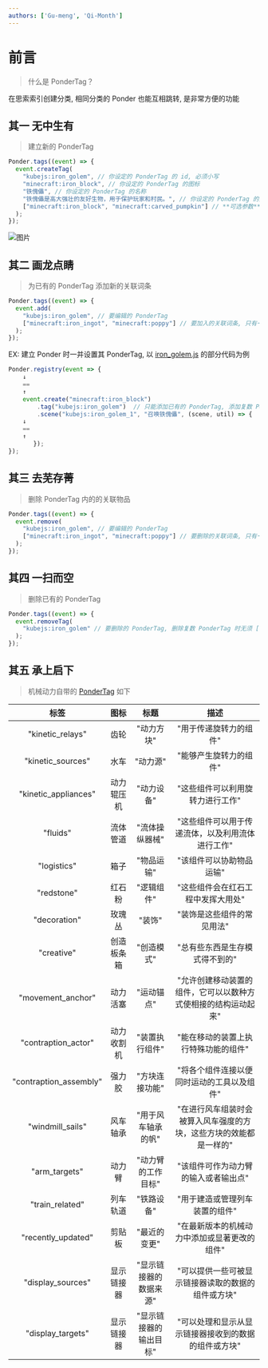 ```yaml
---
authors: ['Gu-meng', 'Qi-Month']
---
```

# 前言

> 什么是 PonderTag？

在思索索引创建分类, 相同分类的 Ponder 也能互相跳转, 是非常方便的功能
## 其一 无中生有

> 建立新的 PonderTag

```js
Ponder.tags((event) => {
  event.createTag(
    "kubejs:iron_golem", // 你设定的 PonderTag 的 id, 必须小写
    "minecraft:iron_block", // 你设定的 PonderTag 的图标
    "铁傀儡", // 你设定的 PonderTag 的名称
    "铁傀儡是高大强壮的友好生物，用于保护玩家和村民。", // 你设定的 PonderTag 的介绍
    ["minecraft:iron_block", "minecraft:carved_pumpkin"] // **可选参数** 你设定的 PonderTag 的关联词条, 只有一个时也能不用 [ ]
  );
});
```

![图片](/imgs/PonderJS/PonderTag.gif)

## 其二 画龙点睛

> 为已有的 PonderTag 添加新的关联词条

```js
Ponder.tags((event) => {
  event.add(
    "kubejs:iron_golem", // 要编辑的 PonderTag
    ["minecraft:iron_ingot", "minecraft:poppy"] // 要加入的关联词条, 只有一个时也能不用 [ ]
  );
});
```

EX: 建立 Ponder 时一并设置其 PonderTag, 以 [iron_golem.js](https://gitee.com/gumengmengs/kubejs-course/tree/main/Code/Ponder/kubejs/client_scripts/Ponder/iron_golem.js) 的部分代码为例

```js
Ponder.registry(event => {
    ↓
    ==
    ↑
    event.create("minecraft:iron_block")
        .tag("kubejs:iron_golem")  // 只能添加已有的 PonderTag, 添加复数 PonderTag 时无须 [ ],  用逗号隔开 PonderTag 即可
        .scene("kubejs:iron_golem_1", "召唤铁傀儡", (scene, util) => {
    ↓
    ==
    ↑
       });
});
```

## 其三 去芜存菁

> 删除 PonderTag 内的的关联物品

```js
Ponder.tags((event) => {
  event.remove(
    "kubejs:iron_golem", // 要编辑的 PonderTag
    ["minecraft:iron_ingot", "minecraft:poppy"] // 要删除的关联词条, 只有一个时也能不用 [ ]
  );
});
```

## 其四 一扫而空

> 删除已有的 PonderTag

```js
Ponder.tags((event) => {
  event.removeTag(
    "kubejs:iron_golem" // 要删除的 PonderTag, 删除复数 PonderTag 时无须 [ ],  用逗号隔开 PonderTag 即可
  );
});
```

## 其五 承上启下

> 机械动力自带的 [PonderTag](https://github.com/Creators-of-Create/Create/blob/mc1.18/dev/src/main/java/com/simibubi/create/infrastructure/ponder/AllPonderTags.java) 如下

|          标签          |    图标    |          标题          |                                描述                                |
| :--------------------: | :--------: | :--------------------: | :----------------------------------------------------------------: |
|    "kinetic_relays"    |    齿轮    |       "动力方块"       |                       "用于传递旋转力的组件"                       |
|   "kinetic_sources"    |    水车    |        "动力源"        |                       "能够产生旋转力的组件"                       |
|  "kinetic_appliances"  | 动力辊压机 |       "动力设备"       |                  "这些组件可以利用旋转力进行工作"                  |
|        "fluids"        |  流体管道  |     "流体操纵器械"     |          "这些组件可以用于传递流体，以及利用流体进行工作"          |
|      "logistics"       |    箱子    |       "物品运输"       |                      "该组件可以协助物品运输"                      |
|       "redstone"       |   红石粉   |       "逻辑组件"       |                 "这些组件会在红石工程中发挥大用处"                 |
|      "decoration"      |   玫瑰丛   |         "装饰"         |                     "装饰是这些组件的常见用法"                     |
|       "creative"       | 创造板条箱 |       "创造模式"       |                   "总有些东西是生存模式得不到的"                   |
|   "movement_anchor"    |  动力活塞  |       "运动锚点"       |   "允许创建移动装置的组件，它可以以数种方式使相接的结构运动起来"   |
|  "contraption_actor"   | 动力收割机 |     "装置执行组件"     |                "能在移动的装置上执行特殊功能的组件"                |
| "contraption_assembly" |   强力胶   |     "方块连接功能"     |             "将各个组件连接以便同时运动的工具以及组件"             |
|    "windmill_sails"    |  风车轴承  |   "用于风车轴承的帆"   | "在进行风车组装时会被算入风车强度的方块，这些方块的效能都是一样的" |
|     "arm_targets"      |   动力臂   |   "动力臂的工作目标"   |                "该组件可作为动力臂的输入或者输出点"                |
|    "train_related"     |  列车轨道  |       "铁路设备"       |                   "用于建造或管理列车装置的组件"                   |
|   "recently_updated"   |   剪贴板   |      "最近的变更"      |            "在最新版本的机械动力中添加或显著更改的组件"            |
|   "display_sources"    | 显示链接器 | "显示链接器的数据来源" |         "可以提供一些可被显示链接器读取的数据的组件或方块"         |
|   "display_targets"    | 显示链接器 | "显示链接器的输出目标" |        "可以处理和显示从显示链接器接收到的数据的组件或方块"        |
